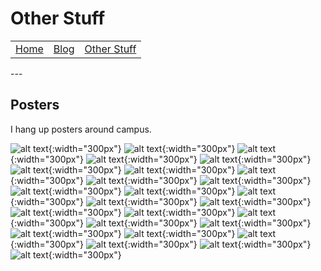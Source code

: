 # Other Stuff

<table>
      <tr><td> <a href="/index">Home</a> </td><td><a href="/blog">Blog</a> </td><td><a href="/other_stuff">Other Stuff</a></td></tr>
</table>
---

## Posters
I hang up posters around campus.

![alt text](BedBear.png){:width="300px"} 
![alt text](beer_cheese.png){:width="300px"} 
![alt text](bread.png){:width="300px"} 
![alt text](december.png){:width="300px"} 
![alt text](DIY.png){:width="300px"} 
![alt text](driving.png){:width="300px"} 
![alt text](<EVENT ANIMAL.png>){:width="300px"} 
![alt text](<Finals flamingo.png>){:width="300px"} 
![alt text](fish.png){:width="300px"} 
![alt text](frog.png){:width="300px"} 
![alt text](hydron.png){:width="300px"} 
![alt text](hyena.png){:width="300px"} 
![alt text](hyena2.png){:width="300px"} 
![alt text](jay-z.png){:width="300px"} 
![alt text](leaf(share).png){:width="300px"} 
![alt text](long-leaf-pine.png){:width="300px"}
![alt text](mongoose-HERE.png){:width="300px"} 
![alt text](mongoose.png){:width="300px"} 
![alt text](november.png){:width="300px"} 
![alt text](october.png){:width="300px"} 
![alt text](pez-THICK.png){:width="300px"} 
![alt text](<Safe Sex Salamander.png>){:width="300px"} 
![alt text](seabass.png){:width="300px"} 
![alt text](spoky.png){:width="300px"} 
![alt text](<thumbnail_EOY Deer.png>){:width="300px"} 
![alt text](thumbnail_mechashark.png){:width="300px"}